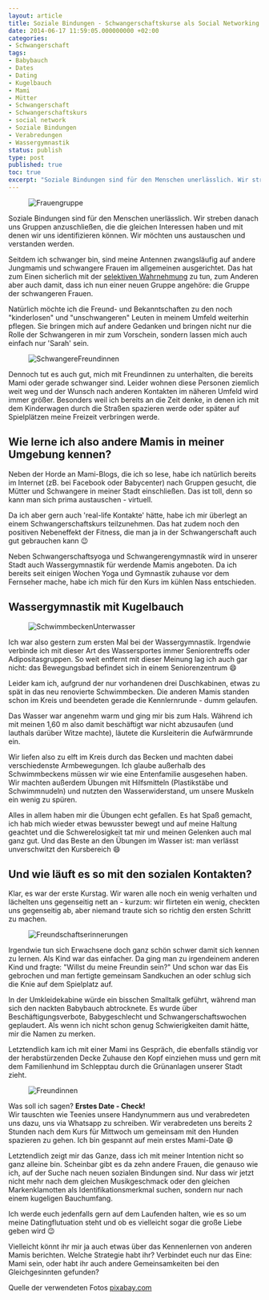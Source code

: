 ```yaml
---
layout: article
title: Soziale Bindungen - Schwangerschaftskurse als Social Networking
date: 2014-06-17 11:59:05.000000000 +02:00
categories:
- Schwangerschaft
tags:
- Babybauch
- Dates
- Dating
- Kugelbauch
- Mami
- Mütter
- Schwangerschaft
- Schwangerschaftskurs
- social network
- Soziale Bindungen
- Verabredungen
- Wassergymnastik
status: publish
type: post
published: true
toc: true
excerpt: "Soziale Bindungen sind für den Menschen unerlässlich. Wir streben danach uns Gruppen anzuschließen, die die gleichen Interessen haben und mit denen wir uns identifizieren können. Wir möchten uns austauschen und verstanden werden."
---
```

<figure>
  <img src="{{ site.url }}/images/20140617-132122-48082751-e1403007921866.jpg" alt="Frauengruppe" />
</figure>

Soziale Bindungen sind für den Menschen unerlässlich. Wir streben danach uns Gruppen anzuschließen, die die gleichen Interessen haben und mit denen wir uns identifizieren können. Wir möchten uns austauschen und verstanden werden.

Seitdem ich schwanger bin, sind meine Antennen zwangsläufig auf andere Jungmamis und schwangere Frauen im allgemeinen ausgerichtet. Das hat zum Einen sicherlich mit der [selektiven Wahrnehmung](http://de.wikipedia.org/wiki/Selektive_Wahrnehmung) zu tun, zum Anderen aber auch damit, dass ich nun einer neuen Gruppe angehöre: die Gruppe der schwangeren Frauen.

Natürlich möchte ich die Freund- und Bekanntschaften zu den noch "kinderlosen" und "unschwangeren" Leuten in meinem Umfeld weiterhin pflegen. Sie bringen mich auf andere Gedanken und bringen nicht nur die Rolle der Schwangeren in mir zum Vorschein, sondern lassen mich auch einfach nur 'Sarah' sein.

<figure>
	<img src="{{ site.url }}/images/20140617-132523-48323528-e1403007785672.jpg" alt="SchwangereFreundinnen" />
</figure>

Dennoch tut es auch gut, mich mit Freundinnen zu unterhalten, die bereits Mami oder gerade schwanger sind. Leider wohnen diese Personen ziemlich weit weg und der Wunsch nach anderen Kontakten im näheren Umfeld wird immer größer. Besonders weil ich bereits an die Zeit denke, in denen ich mit dem Kinderwagen durch die Straßen spazieren werde oder später auf Spielplätzen meine Freizeit verbringen werde.

## Wie lerne ich also andere Mamis in meiner Umgebung kennen?

Neben der Horde an Mami-Blogs, die ich so lese, habe ich natürlich bereits im Internet (zB. bei Facebook oder Babycenter) nach Gruppen gesucht, die Mütter und Schwangere in meiner Stadt einschließen. Das ist toll, denn so kann man sich prima austauschen - virtuell.

Da ich aber gern auch 'real-life Kontakte' hätte, habe ich mir überlegt an einem Schwangerschaftskurs teilzunehmen. Das hat zudem noch den positiven Nebeneffekt der Fitness, die man ja in der Schwangerschaft auch gut gebrauchen kann :wink:

Neben Schwangerschaftsyoga und Schwangerengymnastik wird in unserer Stadt auch Wassergymnastik für werdende Mamis angeboten. Da ich bereits seit einigen Wochen Yoga und Gymnastik zuhause vor dem Fernseher mache, habe ich mich für den Kurs im kühlen Nass entschieden.

## Wassergymnastik mit Kugelbauch


<figure>
	<img src="{{ site.url }}/images/20140617-133805-49085226-e1403007578610.jpg" alt="SchwimmbeckenUnterwasser" />
</figure>

Ich war also gestern zum ersten Mal bei der Wassergymnastik. Irgendwie verbinde ich mit dieser Art des Wassersportes immer Seniorentreffs oder Adipositasgruppen. So weit entfernt mit dieser Meinung lag ich auch gar nicht: das Bewegungsbad befindet sich in einem Seniorenzentrum :smile:

Leider kam ich, aufgrund der nur vorhandenen drei Duschkabinen, etwas zu spät in das neu renovierte Schwimmbecken. Die anderen Mamis standen schon im Kreis und beendeten gerade die Kennlernrunde - dumm gelaufen.

Das Wasser war angenehm warm und ging mir bis zum Hals. Während ich mit meinen 1,60 m also damit beschäftigt war nicht abzusaufen (und lauthals darüber Witze machte), läutete die Kursleiterin die Aufwärmrunde ein.

Wir liefen also zu elft im Kreis durch das Becken und machten dabei verschiedenste Armbewegungen. Ich glaube außerhalb des Schwimmbeckens müssen wir wie eine Entenfamilie ausgesehen haben. Wir machten außerdem Übungen mit Hilfsmitteln (Plastikstäbe und Schwimmnudeln) und nutzten den Wasserwiderstand, um unsere Muskeln ein wenig zu spüren.

Alles in allem haben mir die Übungen echt gefallen. Es hat Spaß gemacht, ich hab mich wieder etwas bewusster bewegt und auf meine Haltung geachtet und die Schwerelosigkeit tat mir und meinen Gelenken auch mal ganz gut. Und das Beste an den Übungen im Wasser ist: man verlässt unverschwitzt den Kursbereich :smile:

## Und wie läuft es so mit den sozialen Kontakten?

Klar, es war der erste Kurstag. Wir waren alle noch ein wenig verhalten und lächelten uns gegenseitig nett an - kurzum: wir flirteten ein wenig, checkten uns gegenseitig ab, aber niemand traute sich so richtig den ersten Schritt zu machen.


<figure>
	<img src="{{ site.url }}/images/20140617-135122-49882149-e1403007395173.jpg" alt="Freundschaftserinnerungen" />
</figure>

Irgendwie tun sich Erwachsene doch ganz schön schwer damit sich kennen zu lernen. Als Kind war das einfacher. Da ging man zu irgendeinem anderen Kind und fragte: "Willst du meine Freundin sein?" Und schon war das Eis gebrochen und man fertigte gemeinsam Sandkuchen an oder schlug sich die Knie auf dem Spielplatz auf.

In der Umkleidekabine würde ein bisschen Smalltalk geführt, während man sich den nackten Babybauch abtrocknete. Es wurde über Beschäftigungsverbote, Babygeschlecht und Schwangerschaftswochen geplaudert. Als wenn ich nicht schon genug Schwierigkeiten damit hätte, mir die Namen zu merken.

Letztendlich kam ich mit einer Mami ins Gespräch, die ebenfalls ständig vor der herabstürzenden Decke Zuhause den Kopf einziehen muss und gern mit dem Familienhund im Schlepptau durch die Grünanlagen unserer Stadt zieht.


<figure>
	<img src="{{ site.url }}/images/20140617-135747-50267497-e1403006828625.jpg" alt="Freundinnen" />
</figure>

Was soll ich sagen? **Erstes Date - Check!**  
Wir tauschten wie Teenies unsere Handynummern aus und verabredeten uns dazu, uns via Whatsapp zu schreiben. Wir verabredeten uns bereits 2 Stunden nach dem Kurs für Mittwoch um gemeinsam mit den Hunden spazieren zu gehen. Ich bin gespannt auf mein erstes Mami-Date :smile:

Letztendlich zeigt mir das Ganze, dass ich mit meiner Intention nicht so ganz alleine bin. Scheinbar gibt es da zehn andere Frauen, die genauso wie ich, auf der Suche nach neuen sozialen Bindungen sind. Nur dass wir jetzt nicht mehr nach dem gleichen Musikgeschmack oder den gleichen Markenklamotten als Identifikationsmerkmal suchen, sondern nur nach einem kugeligen Bauchumfang.

Ich werde euch jedenfalls gern auf dem Laufenden halten, wie es so um meine Datingflutuation steht und ob es vielleicht sogar die große Liebe geben wird :wink:

Vielleicht könnt ihr mir ja auch etwas über das Kennenlernen von anderen Mamis berichten. Welche Strategie habt ihr? Verbindet euch nur das Eine: Mami sein, oder habt ihr auch andere Gemeinsamkeiten bei den Gleichgesinnten gefunden?

Quelle der verwendeten Fotos [pixabay.com](http://www.pixabay.com)

